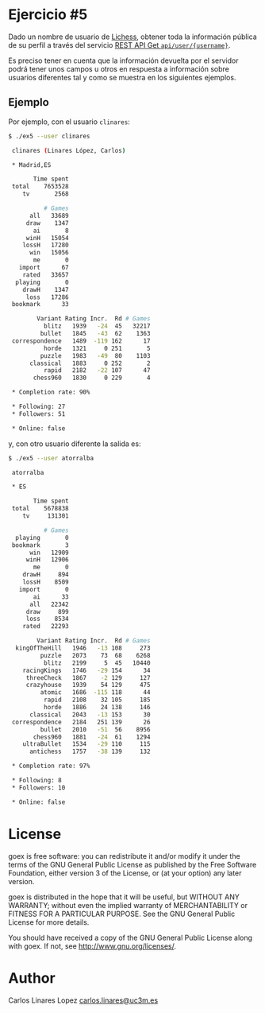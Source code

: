 # Ejercicio #5

Dado un nombre de usuario de [Lichess](http:lichess.org), obtener toda la
información pública de su perfil a través del servicio [REST API Get
`api/user/{username}`](https://lichess.org/api#operation/playerTopNbPerfType).

Es preciso tener en cuenta que la información devuelta por el servidor podrá
tener unos campos u otros en respuesta a información sobre usuarios diferentes
tal y como se muestra en los siguientes ejemplos.

## Ejemplo

Por ejemplo, con el usuario `clinares`:

``` sh
$ ./ex5 --user clinares

 clinares (Linares López, Carlos)

 * Madrid,ES

       Time spent
 total    7653528
    tv       2568

          # Games
      all   33689
     draw    1347
       ai       8
     winH   15054
    lossH   17280
      win   15056
       me       0
   import      67
    rated   33657
  playing       0
    drawH    1347
     loss   17286
 bookmark      33

        Variant Rating Incr.  Rd # Games
          blitz   1939   -24  45   32217
         bullet   1845   -43  62    1363
 correspondence   1489  -119 162      17
          horde   1321     0 251       5
         puzzle   1983   -49  80    1103
      classical   1883     0 252       2
          rapid   2182   -22 107      47
       chess960   1830     0 229       4

 * Completion rate: 90%

 * Following: 27
 * Followers: 51

 * Online: false
```

y, con otro usuario diferente la salida es:

``` sh
$ ./ex5 --user atorralba

 atorralba 

 * ES

       Time spent
 total    5678838
    tv     131301

          # Games
  playing       0
 bookmark       3
      win   12909
     winH   12906
       me       0
    drawH     894
    lossH    8509
   import       0
       ai      33
      all   22342
     draw     899
     loss    8534
    rated   22293

        Variant Rating Incr.  Rd # Games
  kingOfTheHill   1946   -13 108     273
         puzzle   2073    73  68    6268
          blitz   2199     5  45   10440
    racingKings   1746   -29 154      34
     threeCheck   1867    -2 129     127
     crazyhouse   1939    54 129     475
         atomic   1686  -115 118      44
          rapid   2108    32 105     185
          horde   1886    24 138     146
      classical   2043   -13 153      30
 correspondence   2184   251 139      26
         bullet   2010   -51  56    8956
       chess960   1881   -24  61    1294
    ultraBullet   1534   -29 110     115
      antichess   1757   -38 139     132

 * Completion rate: 97%

 * Following: 8
 * Followers: 10

 * Online: false
```

# License #

goex is free software: you can redistribute it and/or modify it under
the terms of the GNU General Public License as published by the Free
Software Foundation, either version 3 of the License, or (at your
option) any later version.

goex is distributed in the hope that it will be useful, but WITHOUT
ANY WARRANTY; without even the implied warranty of MERCHANTABILITY or
FITNESS FOR A PARTICULAR PURPOSE.  See the GNU General Public License
for more details.

You should have received a copy of the GNU General Public License
along with goex.  If not, see <http://www.gnu.org/licenses/>.


# Author #

Carlos Linares Lopez <carlos.linares@uc3m.es>
